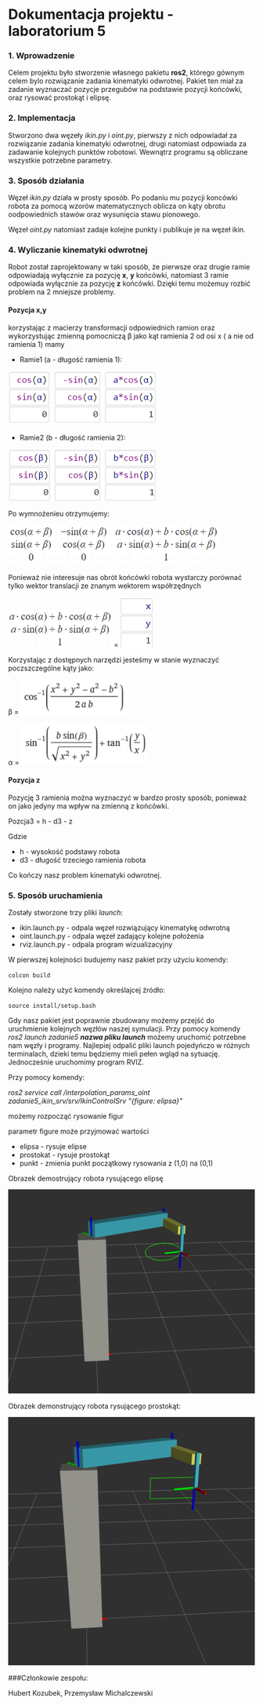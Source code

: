 # Dokumentacja projektu - laboratorium 5

### 1. Wprowadzenie

Celem projektu było stworzenie własnego pakietu **ros2**, którego gównym celem bylo rozwiązanie zadania kinematyki odwrotnej. Pakiet ten miał za zadanie wyznaczać pozycje przegubów na podstawie pozycji końcówki, oraz rysować prostokąt i elipsę. 


### 2. Implementacja
Stworzono dwa węzeły _ikin.py_ i _oint.py_, pierwszy z nich odpowiadał za rozwiązanie zadania kinematyki odwrotnej, drugi natomiast odpowiada za zadawanie kolejnych punktów robotowi. Wewnątrz programu są obliczane wszystkie potrzebne parametry.



### 3. Sposób działania

Węzeł _ikin.py_ działa w prosty sposób. Po podaniu mu pozycji koncówki robota za pomocą wzorów matematycznych oblicza on kąty obrotu oodpowiednich stawów oraz wysunięcia stawu pionowego.

Węzeł _oint.py_ natomiast zadaje kolejne punkty i publikuje je na węzeł ikin.

### 4. Wyliczanie kinematyki odwrotnej

Robot został zaprojektowany w taki sposób, że pierwsze oraz drugie ramie odpowiadają wyłącznie za pozycję **x**, **y** końcówki, natomiast 3 ramie odpowiada wyłącznie za pozycję **z** końcówki. Dzięki temu możemuy rozbić problem na 2 mniejsze problemy.

#### Pozycja x,y
korzystając z macierzy transformacji odpowiednich ramion oraz wykorzystując zmienną pomocniczą β jako kąt ramienia 2 od osi x ( a nie od ramienia 1) mamy

* Ramie1 (a - długość ramienia 1):

![Ramie1](T1.png)

* Ramie2 (b - długość ramienia 2):

![Ramie2](T2.png)

Po wymnożenieu otrzymujemy:

![T3](T3.png)

Ponieważ nie interesuje nas obrót końcówki robota wystarczy porównać tylko wektor translacji ze znanym wektorem współrzędnych

![T4](T4.png) = 
![T5](T5.png)

Korzystając z dostępnych narzędzi jesteśmy w stanie wyznaczyć poczszczególne kąty jako:


β = ![B](B.png)

α = ![A](A.png)

#### Pozycja z

Pozycję 3 ramienia można wyznaczyć w bardzo prosty sposób, ponieważ on jako jedyny ma wpływ na zmienną z końcówki.

Pozcja3 = h - d3 - z

Gdzie 
* h - wysokość podstawy robota
* d3 - długość trzeciego ramienia robota 

Co kończy nasz problem kinematyki odwrotnej.

### 5. Sposób uruchamienia

Zostały stworzone trzy pliki _launch_:
* ikin.launch.py - odpala węzeł rozwiązujący kinematykę odwrotną
* oint.launch.py - odpala węzeł zadający kolejne położenia
* rviz.launch.py - odpala program wizualizacyjny



W pierwszej kolejności budujemy nasz pakiet przy użyciu komendy:

`colcon build`

Kolejno należy użyć komendy określajcej źródło:

`source install/setup.bash`


Gdy nasz pakiet jest poprawnie zbudowany możemy przejść do uruchmienie kolejnych węzłów naszej symulacji. Przy pomocy komendy _ros2 launch zadanie5 **nazwa pliku launch**_ możemy uruchomić potrzebne nam węzły i programy. Najlepiej odpalić pliki launch pojedyńczo w różnych terminalach, dzieki temu będziemy mieli pełen wgląd na sytuację. Jednocześnie uruchomimy program RVIZ.

Przy pomocy komendy:

_ros2 service call /interpolation_params_oint zadanie5_ikin_srv/srv/IkinControlSrv "{figure: elipsa}"_

możemy rozpocząć rysowanie figur

parametr figure może przyjmować wartości 
* elipsa - rysuje elipse
* prostokat - rysuje prostokąt
* punkt - zmienia punkt początkowy rysowania  z (1,0) na (0,1) 


Obrazek demostrujący robota rysującego elipsę

![Elipsa](elipsa.png)

Obrazek demonstrujący robota rysującego prostokąt:

![Prostokąt](prostokat.png)

###Członkowie zespołu:

Hubert Kozubek, Przemysław Michalczewski
